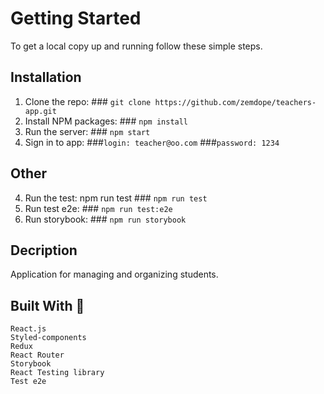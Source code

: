 # Getting Started

To get a local copy up and running follow these simple steps.

## Installation
1. Clone the repo: ### `git clone https://github.com/zemdope/teachers-app.git`
2. Install NPM packages:  ### `npm install`
3. Run the server: ### `npm start`
4. Sign in to app:
 ###`login: teacher@oo.com`
 ###`password: 1234`
 
 
## Other 
4. Run the test: npm run test ### `npm run test`
5. Run test e2e: ### `npm run test:e2e`
6. Run storybook: ### `npm run storybook`

## Decription
Application for managing and organizing students.

## Built With 🔨

    React.js
    Styled-components
    Redux
    React Router
    Storybook
    React Testing library
    Test e2e
    
    
    
